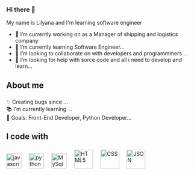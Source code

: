 ### Hi there 👋
<p align="left">My name is Lilyana and I'm learning software engineer</p>



- 🔭 I’m currently working on as a Manager of shipping and logistics company 
- 🌱 I’m currently learning Software Engineer...
- 👯 I’m looking to collaborate on with developers and programmmers ...
- 🤔 I’m looking for help with sorce code and all i need to develop and learn...

###


###

<h2 align="left">About me</h2>

###

<p align="left">✨ Creating bugs since ...<br>📚 I'm currently learning ...<br>🎯 Goals: Front-End Developer, Python Developer...<br></p>

###

<h2 align="left">I code with</h2>

###

<div align="left">
  <img src="https://cdn.jsdelivr.net/gh/devicons/devicon/icons/javascript/javascript-original.svg" height="40" alt="javascript logo"  />
  <img width="12" />
  <img src="https://cdn.jsdelivr.net/gh/devicons/devicon/icons/python/python-original.svg" height="40" alt="python logo"  />
  <img width="12" />
  <img src="https://cdn.jsdelivr.net/gh/devicons/devicon/icons/mysql/mysql-original.svg" height="40" alt="MySql logo"  />
  <img width="12" />
  <a href="https://www.w3.org/TR/html5/" title="HTML5"><img src="https://github.com/get-icon/geticon/raw/master/icons/html-5.svg" alt="HTML5" width="50px" height="50px"></a>
  <img width="12" />
 <a href="https://www.w3.org/TR/EXCEL/" title="CSS"><img src="https://github.com/get-icon/geticon/raw/master/icons/css-3.svg" alt="CSS" width="50px" height="50px"></a>
  <img width="12" />
  <a href="https://www.w3.org/TR/JSON/" title="JSON"><img src="https://github.com/get-icon/geticon/raw/master/icons/json.svg" alt="JSON" width="50px" height="50px"></a>
  <img width="12" />
</div>

###

